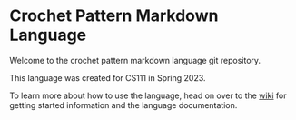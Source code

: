 # Crochet Pattern Markdown Language

Welcome to the crochet pattern markdown language git repository.

This language was created for CS111 in Spring 2023.

To learn more about how to use the language, head on over to the
[wiki](https://github.com/hmc-cs111-spring2023/artifact-georgia-reb/wiki)
for getting started information and the language
documentation.
